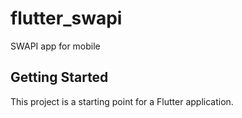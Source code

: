 # flutter_swapi

SWAPI app for mobile

## Getting Started

This project is a starting point for a Flutter application.
